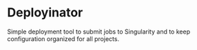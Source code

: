 # Deployinator

Simple deployment tool to submit jobs to Singularity and to
keep configuration organized for all projects.
